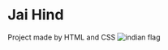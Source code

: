 # Jai Hind
Project made by HTML and CSS
![indian flag](https://github.com/Tanujapatil12/indian-flag/assets/139708498/fae27945-b913-44b6-b689-f260492c930c)
